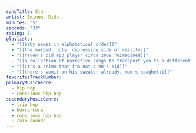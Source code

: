 ```yaml
---
songTitle: Stan
artist: Eminem, Dido
minutes: "5"
seconds: "33"
rating: 8
playlists:
  - "[[baby names in alphabetical order]]"
  - "[[the morbid, ugly, depressing side of reality]]"
  - "[[raven's old mp3 player circa 2009 reimagined]]"
  - "[[a collection of narrative songs to transport you to a different world]]"
  - "[[it's a crime that i'm not a 90's kid]]"
  - "[[there's vomit on his sweater already, mom's spaghetti]]"
favoritesTrackNumber:
primaryMusicGenre:
  - hip hop
  - conscious hip hop
secondaryMusicGenre:
  - trip hop
  - horrorcore
  - conscious hip hop
  - rain sounds
---
```

